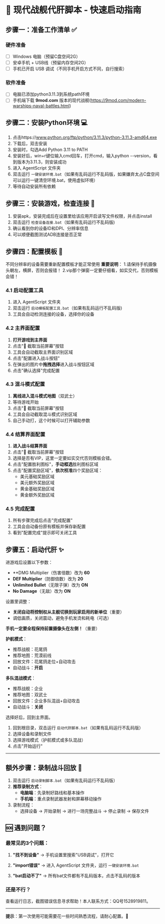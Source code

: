 # 🚀 现代战舰代肝脚本 - 快速启动指南

## 步骤一：准备工作清单 ✅

### 硬件准备
- [ ] Windows 电脑（预留C盘空间2G）
- [ ] 安卓手机 + USB线（预留内存空间2G）
- [ ] 手机已开启 USB 调试（不同手机开启方式不同，自行搜索）

### 软件准备
- [ ] 电脑已添加python3.11.3到系统path环境
- [ ] 手机端下载 **9mod.com** 版本的现代战舰(https://9mod.com/modern-warships-naval-battles.html)

## 步骤二：安装Python环境 💻
1. 点击https://www.python.org/ftp/python/3.11.3/python-3.11.3-amd64.exe
2. 下载后，双击安装
3. 安装时，勾选Add Python 3.11 to PATH
4. 安装好后，win+r键位输入cmd回车，打开cmd，输入python --version，看到版本为3.11.3，则安装成功
5. 进入 AgentScript 文件夹
6. 双击运行 `一键安装环境.bat`（如果有乱码运行不乱码版，如果嫌弃太占C盘空间可以运行一键清空环境.bat，使用虚拟环境）
7. 等待自动安装所有依赖


## 步骤三：安装游戏，检查连接 📱
1. 安装apk，安装完成后在设置里给该应用开启读写文件权限，并点击install
2. 双击运行 `检查设备连接.bat`（如果有乱码运行不乱码版)
3. 确认看到你的设备ID和DPI、分辨率信息
4. 可以顺便截图测试ADB连接是否正常

## 步骤四：配置模板 🎯
不同分辨率的设备需要重新配置模板才能正常使用
**重要说明**：
1.请保持手机摄像头朝左，横屏，否则会报错！
2.vip那个弹窗一定要仔细看，如实交代，否则模板会错！

### 4.1 启动配置工具
1. 进入 AgentScript 文件夹
2. 双击运行 `启动模板配置工具.bat`（如果有乱码运行不乱码版)
3. 工具会自动检测连接的设备，选择你的设备

### 4.2 主界面配置
1. **打开游戏到主界面**
2. 点击"📸 截取当前屏幕"按钮
3. 工具会自动截取主界面识别区域
4. 点击"配置进入战斗按钮"
5. 在弹出的图片中**拖拽选择**进入战斗按钮区域
6. 点击"确认选择"完成配置

### 4.3 混斗模式配置  
1. **离线进入混斗模式地图**（双武士）
2. 等待游戏开始
3. 点击"📸 截取当前屏幕"按钮
4. 工具会自动截取混斗模式识别区域
5. 自己手动打，这个时候可以打开辅助参数

### 4.4 结算界面配置
1. **进入战斗结算界面**
2. 点击"📸 截取当前屏幕"按钮
3. 选择是否有VIP，这里一定要如实交代否则模板会错。
4. 点击"配置胜利图标"，**手动框选**胜利图标区域
5. 点击"配置奖励区域"，**依次校准**四个奖励区域：
   - 美元基础奖励区域
   - 美元额外奖励区域  
   - 黄金基础奖励区域
   - 黄金额外奖励区域

### 4.5 完成配置
1. 所有步骤完成后点击"完成配置"
2. 工具会自动备份原有模板并保存新配置
3. 看到"配置完成"提示即可关闭工具

## 步骤五：启动代肝 ✨
进游戏后设置以下参数：
  - **DMG Multiplier（伤害倍数）改为 **60**
  - **DEF Multiplier**（防御倍数）改为 **20**
  - **Unlimited Bullet**（无限子弹）改为 **ON**
  - **No Damage**（无敌）改为 **ON**

设置里调整：
  - **关闭自动将控制权从主舰切换到玩家启用的新单位**（重要）
  - 调低画质，关闭震动，避免手机发烫和耗电（可选）

**手机一定要全程保持前置摄像头在左侧！**（重要）

**护航模式**：
- 推荐战舰：花尾鸽
- 推荐地图：荒漠前线
- 回放文件：花尾鸽走位+自动攻击
- 自动战斗：**开启**

**多队混战模式**：
- 推荐战舰：企业
- 推荐地图：双武士
- 回放文件：企业多队混战+自动攻击
- 自动战斗：**关闭**

选择好后，回到主界面。
1. 回到根目录，双击运行 `启动代肝脚本.bat`（如果有乱码运行不乱码版）
2. 选择设备和录制文件
3. 选择游戏模式（护航模式或多队混战）
4. 点击"开始运行"

---
## 额外步骤：录制战斗回放 🎦

1. 双击运行 `启动录制脚本.bat`（如果有乱码运行不乱码版）
2. **推荐录制方式**：
   - **电脑端**：先录制好路线和基本操作
   - **手机端**：重点录制武器发射和屏幕移动操作
3. 录制流程：
   - 选择设备 → 开始录制 → 进行一场完整战斗 → 停止录制 → 保存文件

## 🆘 遇到问题？

### 最常见的3个问题：

1. **"找不到设备"**
   → 手机设置里搜索"USB调试"，打开它

2. **"import错误"**
   → 进入 AgentScript 文件夹，运行 `一键安装环境.bat`

3. **"bat启动不了"**
   → 所有bat文件都有不乱码版本，点击不乱码的版本

### 还是不行？

查看运行日志，截图错误信息寻求帮助！本人联系方式：QQ号1528919811。

---

**提示**：第一次使用可能需要花一些时间熟悉流程，请耐心配置。🎉 